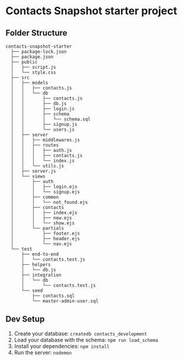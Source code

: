 # Contacts Snapshot starter project

## Folder Structure
```
contacts-snapshot-starter
  ├── package-lock.json
  ├── package.json
  ├── public
  │   ├── script.js
  │   └── style.css
  ├── src
  │   ├── models
  │   │   ├── contacts.js
  │   │   └── db
  │   │       ├── contacts.js
  │   │       ├── db.js
  │   │       ├── login.js
  │   │       ├── schema
  │   │       │   └── schema.sql
  │   │       ├── signup.js
  │   │       └── users.js
  │   ├── server
  │   │   ├── middlewares.js
  │   │   ├── routes
  │   │   │   ├── auth.js
  │   │   │   ├── contacts.js
  │   │   │   └── index.js
  │   │   └── utils.js
  │   ├── server.js
  │   └── views
  │       ├── auth
  │       │   ├── login.ejs
  │       │   └── signup.ejs
  │       ├── common
  │       │   └── not_found.ejs
  │       ├── contacts
  │       │   ├── index.ejs
  │       │   ├── new.ejs
  │       │   └── show.ejs
  │       └── partials
  │           ├── footer.ejs
  │           ├── header.ejs
  │           └── nav.ejs
  └── test
      ├── end-to-end
      │   └── contacts.test.js
      ├── helpers
      │   └── db.js
      ├── integration
      │   └── db
      │       └── contacts.test.js
      └── seed
          ├── contacts.sql
          └── master-admin-user.sql
```

## Dev Setup

1. Create your database: `createdb contacts_development`
1. Load your database with the schema: `npm run load_schema`
1. Install your dependencies: `npm install`
1. Run the server: `nodemon`
